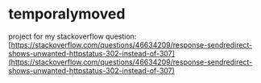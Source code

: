 # temporalymoved

project for my stackoverflow question: [https://stackoverflow.com/questions/46634209/response-sendredirect-shows-unwanted-httpstatus-302-instead-of-307](https://stackoverflow.com/questions/46634209/response-sendredirect-shows-unwanted-httpstatus-302-instead-of-307)
